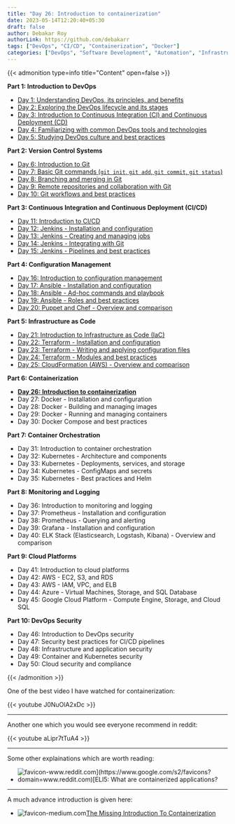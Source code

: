 ```yaml
---
title: "Day 26: Introduction to containerization"
date: 2023-05-14T12:20:40+05:30
draft: false
author: Debakar Roy
authorLink: https://github.com/debakarr
tags: ["DevOps", "CI/CD", "Containerization", "Docker"]
categories: ["DevOps", "Software Development", "Automation", "Infrastructure", "Containerization", "Docker"]
---
```


{{< admonition type=info title="Content" open=false >}}

**Part 1: Introduction to DevOps**

*   [Day 1: Understanding DevOps, its principles, and benefits](day1-devops)
*   [Day 2: Exploring the DevOps lifecycle and its stages](/posts/devops/day2-devops)
*   [Day 3: Introduction to Continuous Integration (CI) and Continuous Deployment (CD)](/posts/devops/day3-devops)
*   [Day 4: Familiarizing with common DevOps tools and technologies](/posts/devops/day4-devops)
*   [Day 5: Studying DevOps culture and best practices](/posts/devops/day5-devops)

**Part 2: Version Control Systems**

*   [Day 6: Introduction to Git](/posts/devops/day6-devops)
*   [Day 7: Basic Git commands (`git init`, `git add`, `git commit`, `git status`)](/posts/devops/day7-devops)
*   [Day 8: Branching and merging in Git](/posts/devops/day8-devops)
*   [Day 9: Remote repositories and collaboration with Git](/posts/devops/day9-devops)
*   [Day 10: Git workflows and best practices](/posts/devops/day10-devops)

**Part 3: Continuous Integration and Continuous Deployment (CI/CD)**

*   [Day 11: Introduction to CI/CD](/posts/devops/day11-devops)
*   [Day 12: Jenkins - Installation and configuration](/posts/devops/day12-devops)
*   [Day 13: Jenkins - Creating and managing jobs](/posts/devops/day13-devops)
*   [Day 14: Jenkins - Integrating with Git](/posts/devops/day14-devops)
*   [Day 15: Jenkins - Pipelines and best practices](/posts/devops/day15-devops)

**Part 4: Configuration Management**

*   [Day 16: Introduction to configuration management](/posts/devops/day16-devops)
*   [Day 17: Ansible - Installation and configuration](/posts/devops/day17-devops)
*   [Day 18: Ansible - Ad-hoc commands and playbook](/posts/devops/day18-devops)
*   [Day 19: Ansible - Roles and best practices](/posts/devops/day19-devops)
*   [Day 20: Puppet and Chef - Overview and comparison](/posts/devops/day20-devops)

**Part 5: Infrastructure as Code**

*   [Day 21: Introduction to Infrastructure as Code (IaC)](/posts/devops/day21-devops)
*   [Day 22: Terraform - Installation and configuration](/posts/devops/day22-devops)
*   [Day 23: Terraform - Writing and applying configuration files](/posts/devops/day23-devops)
*   [Day 24: Terraform - Modules and best practices](/posts/devops/day24-devops)
*   [Day 25: CloudFormation (AWS) - Overview and comparison](/posts/devops/day25-devops)

**Part 6: Containerization**

*   **[Day 26: Introduction to containerization](/posts/devops/day26-devops)**
*   Day 27: Docker - Installation and configuration
*   Day 28: Docker - Building and managing images
*   Day 29: Docker - Running and managing containers
*   Day 30: Docker Compose and best practices

**Part 7: Container Orchestration**

*   Day 31: Introduction to container orchestration
*   Day 32: Kubernetes - Architecture and components
*   Day 33: Kubernetes - Deployments, services, and storage
*   Day 34: Kubernetes - ConfigMaps and secrets
*   Day 35: Kubernetes - Best practices and Helm

**Part 8: Monitoring and Logging**

*   Day 36: Introduction to monitoring and logging
*   Day 37: Prometheus - Installation and configuration
*   Day 38: Prometheus - Querying and alerting
*   Day 39: Grafana - Installation and configuration
*   Day 40: ELK Stack (Elasticsearch, Logstash, Kibana) - Overview and comparison

**Part 9: Cloud Platforms**

*   Day 41: Introduction to cloud platforms
*   Day 42: AWS - EC2, S3, and RDS
*   Day 43: AWS - IAM, VPC, and ELB
*   Day 44: Azure - Virtual Machines, Storage, and SQL Database
*   Day 45: Google Cloud Platform - Compute Engine, Storage, and Cloud SQL

**Part 10: DevOps Security**

*   Day 46: Introduction to DevOps security
*   Day 47: Security best practices for CI/CD pipelines
*   Day 48: Infrastructure and application security
*   Day 49: Container and Kubernetes security
*   Day 50: Cloud security and compliance

{{< /admonition >}}

One of the best video I have watched for containerization:

{{< youtube J0NuOlA2xDc >}}

---

Another one which you would see everyone recommend in reddit:

{{< youtube aLipr7tTuA4 >}}

---

Some other explainations which are worth reading:

*   ![favicon-www.reddit.com](https://www.google.com/s2/favicons?domain=www.reddit.com)[ELI5: What are containerized applications?](https://www.reddit.com/r/explainlikeimfive/comments/6pleyv/eli5_what_are_containerized_applications/)

---

A much advance introduction is given here:

*   ![favicon-medium.com](https://www.google.com/s2/favicons?domain=medium.com)[The Missing Introduction To Containerization](https://medium.com/devopslinks/the-missing-introduction-to-containerization-de1fbb73efc5/)
